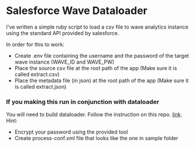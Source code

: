 # Salesforce Wave Dataloader

I've written a simple ruby script to load a csv file to wave analytics instance using the standard API provided by salesforce.

In order for this to work:

* Create .env file containing the username and the password of the target wave instance (WAVE_ID and WAVE_PW)
* Place the source csv file at the root path of the app (Make sure it is called extract.csv)
* Place the metadata file (in json) at the root path of the app (Make sure it is called extract.json)

### If you making this run in conjunction with dataloader
You will need to build dataloader. Follow the instruction on this repo. [link](https://github.com/forcedotcom/dataloader). 
Hint:
* Encrypt your password using the provided tool
* Create process-conf.xml file that looks like the one in sample folder